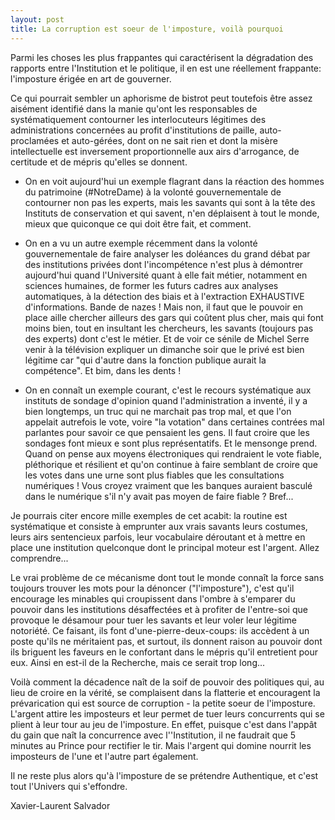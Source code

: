 ```yaml
---
layout: post
title: La corruption est soeur de l'imposture, voilà pourquoi
---
```

Parmi les choses les plus frappantes qui caractérisent la dégradation des rapports entre l'Institution et le politique, il en est une réellement frappante: l'imposture érigée en art de gouverner.

Ce qui pourrait sembler un aphorisme de bistrot peut toutefois être assez aisément identifié dans la manie qu'ont les responsables de systématiquement contourner les interlocuteurs légitimes des administrations concernées au profit d'institutions de paille, auto-proclamées et auto-gérées, dont on ne sait rien et dont la misère intellectuelle est inversement proportionnelle aux airs d'arrogance, de certitude et de mépris qu'elles se donnent.

- On en voit aujourd'hui un exemple flagrant dans la réaction des hommes du patrimoine (#NotreDame) à la volonté gouvernementale de contourner non pas les experts, mais les savants qui sont à la tête des Instituts de conservation et qui savent, n'en déplaisent à tout le monde, mieux que quiconque ce qui doit être fait, et comment.

- On en a vu un autre exemple récemment dans la volonté gouvernementale de faire analyser les doléances du grand débat par des institutions privées dont l'incompétence n'est plus à démontrer aujourd'hui quand l'Université quant à elle fait métier, notamment en sciences humaines, de former les futurs cadres aux analyses automatiques, à la détection des biais et à l'extraction EXHAUSTIVE d'informations. Bande de nazes ! Mais non, il faut que le pouvoir en place aille chercher ailleurs des gars qui coûtent plus cher, mais qui font moins bien, tout en insultant les chercheurs, les savants (toujours pas des experts) dont c'est le métier. Et de voir ce sénile de Michel Serre venir à la télévision expliquer un dimanche soir que le privé est bien légitime car "qui d'autre dans la fonction publique aurait la compétence". Et bim, dans les dents !

- On en connaît un exemple courant, c'est le recours systématique aux instituts de sondage d'opinion quand l'administration a inventé, il y a bien longtemps, un truc qui ne marchait pas trop mal, et que l'on appelait autrefois le vote, voire "la votation" dans certaines contrées mal parlantes pour savoir ce que pensaient les gens. Il faut croire que les sondages font mieux e sont plus représentatifs. Et le mensonge prend. Quand on pense aux moyens électroniques qui rendraient le vote fiable, pléthorique et résilient et qu'on continue à faire semblant de croire que les votes dans une urne sont plus fiables que les consultations numériques ! Vous croyez vraiment que les banques auraient basculé dans le numérique s'il n'y avait pas moyen de faire fiable ? Bref...

Je pourrais citer encore mille exemples de cet acabit: la routine est systématique et consiste à emprunter aux vrais savants leurs costumes, leurs airs sentencieux parfois, leur vocabulaire déroutant et à mettre en place une institution quelconque dont le principal moteur est l'argent. Allez comprendre...

Le vrai problème de ce mécanisme dont tout le monde connaît la force sans toujours trouver les mots pour la dénoncer ("l'imposture"), c'est qu'il encourage les minables qui croupissent dans l'ombre à s'emparer du pouvoir dans les institutions désaffectées et à profiter de l'entre-soi que provoque le désamour pour tuer les savants et leur voler leur légitime notoriété. Ce faisant, ils font d'une-pierre-deux-coups: ils accèdent à un poste qu'ils ne méritaient pas, et surtout, ils donnent raison au pouvoir dont ils briguent les faveurs en le confortant dans le mépris qu'il entretient pour eux. Ainsi en est-il de la Recherche, mais ce serait trop long...

Voilà comment la décadence naît de la soif de pouvoir des politiques qui, au lieu de croire en la vérité, se complaisent dans la flatterie et encouragent la prévarication qui est source de corruption - la petite soeur de l'imposture. L'argent attire les imposteurs et leur permet de tuer leurs concurrents qui se plient à leur tour au jeu de l'imposture. En effet, puisque c'est dans l'appât du gain que naît la concurrence avec l''Institution, il ne faudrait que 5 minutes au Prince pour rectifier le tir. Mais l'argent qui domine nourrit les imposteurs de l'une et l'autre part également. 

Il ne reste plus alors qu'à l'imposture de se prétendre Authentique, et c'est tout l'Univers qui s'effondre.

Xavier-Laurent Salvador
